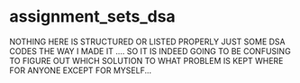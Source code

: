 # assignment_sets_dsa

NOTHING HERE IS STRUCTURED OR LISTED PROPERLY JUST SOME DSA CODES THE WAY I MADE IT .... SO IT IS INDEED GOING TO BE CONFUSING TO FIGURE OUT WHICH SOLUTION TO WHAT PROBLEM IS KEPT WHERE FOR ANYONE EXCEPT FOR MYSELF...
